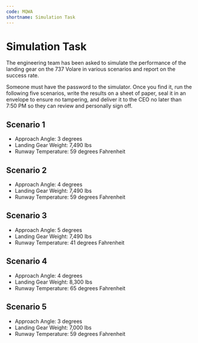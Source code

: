 ```yaml
---
code: MQWA
shortname: Simulation Task
---
```


# Simulation Task

The engineering team has been asked to simulate the performance of the landing gear on the 737 Volare in various scenarios and report on the success rate.

Someone must have the password to the simulator. Once you find it, run the following five scenarios, write the results on a sheet of paper, seal it in an envelope to ensure no tampering, and deliver it to the CEO no later than 7:50 PM so they can review and personally sign off.

## Scenario 1

- Approach Angle: 3 degrees
- Landing Gear Weight: 7,490 lbs
- Runway Temperature: 59 degrees Fahrenheit

## Scenario 2

- Approach Angle: 4 degrees
- Landing Gear Weight: 7,490 lbs
- Runway Temperature: 59 degrees Fahrenheit

## Scenario 3

- Approach Angle: 5 degrees
- Landing Gear Weight: 7,490 lbs
- Runway Temperature: 41 degrees Fahrenheit

## Scenario 4

- Approach Angle: 4 degrees
- Landing Gear Weight: 8,300 lbs
- Runway Temperature: 65 degrees Fahrenheit

## Scenario 5

- Approach Angle: 3 degrees
- Landing Gear Weight: 7,000 lbs
- Runway Temperature: 59 degrees Fahrenheit
